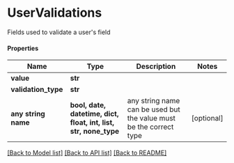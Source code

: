 # UserValidations

Fields used to validate a user's field

#### Properties
Name | Type | Description | Notes
------------ | ------------- | ------------- | -------------
**value** | **str** |  | 
**validation_type** | **str** |  | 
**any string name** | **bool, date, datetime, dict, float, int, list, str, none_type** | any string name can be used but the value must be the correct type | [optional]

[[Back to Model list]](../README.md#documentation-for-models) [[Back to API list]](../README.md#documentation-for-api-endpoints) [[Back to README]](../README.md)

